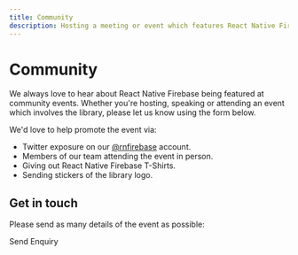 ```yaml
---
title: Community
description: Hosting a meeting or event which features React Native Firebase? Let us know and we may be able to send some goodies or attend.
---
```


# Community

We always love to hear about React Native Firebase being featured at community events. Whether you're 
hosting, speaking or attending an event which involves the library, please let us know using the form below.

We'd love to help promote the event via:

- Twitter exposure on our [@rnfirebase](https://twitter.com/rnfirebase) account.
- Members of our team attending the event in person.
- Giving out React Native Firebase T-Shirts.
- Sending stickers of the library logo.

## Get in touch

Please send as many details of the event as possible:

<Form 
    name="community"
    success="Thanks, we aim to respond to all enquiries within 48 hours."
    required={['name', 'email', 'type', 'event', 'details']}
>
    <Form.Input 
        name="name"
        label="Name"
    />
    <Form.Input 
        name="email"
        label="Email Address"
    />
    <Form.Select 
        name="type"
        label="Your role"
    >
        <Form.Select.Option value="host" label="Event Host" />
        <Form.Select.Option value="speaker" label="Event Speaker" />
        <Form.Select.Option value="attendee" label="Event Attendee" />
    </Form.Select>
    <Form.Input 
        name="event"
        label="Event Name"
    />
    <Form.TextArea 
        name="details"
        label="Event Details"
        placeholder="Please include details such as location, date, time, talk and anything else related to the event"
    />
    <Form.Submit>
        Send Enquiry
    </Form.Submit>
</Form>